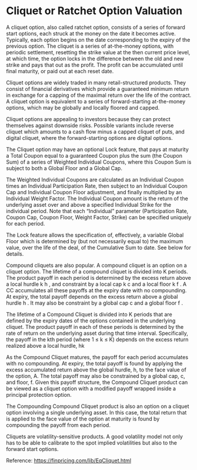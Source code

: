 # Cliquet or Ratchet  Option Valuation

A cliquet option, also called ratchet option, consists of a series of forward start options, each struck at the money on the date it becomes active. Typically, each option begins on the date corresponding to the expiry of the previous option. The cliquet is a series of at-the-money options, with periodic settlement, resetting the strike value at the then current price level, at which time, the option locks in the difference between the old and new strike and pays that out as the profit. The profit can be accumulated until final maturity, or paid out at each reset date.

Cliquet options are widely traded in many retail-structured products. They consist of financial derivatives which provide a guaranteed minimum return in exchange for a capping of the maximal return over the life of the contract. A cliquet option is equivalent to a series of forward-starting at-the-money options, which may be globally and locally floored and capped. 

Cliquet options are appealing to investors because they can protect themselves against downside risks. Possible variants include reverse cliquet which amounts to a cash flow minus a capped cliquet of puts, and digital cliquet, where the forward-starting options are digital options.

The Cliquet option may have an optional Lock feature, that pays at maturity a Total Coupon equal to a guaranteed Coupon plus the sum (the Coupon Sum) of a series of Weighted Individual Coupons, where this Coupon Sum is subject to both a Global Floor and a Global Cap. 

The Weighted Individual Coupons are calculated as an Individual Coupon times an Individual Participation Rate, then subject to an Individual Coupon Cap and Individual Coupon Floor adjustment, and finally multiplied by an Individual Weight Factor.  The Individual Coupon amount is the return of the underlying asset over and above a specified Individual Strike for the individual period.  Note that each “Individual” parameter (Participation Rate, Coupon Cap, Coupon Floor, Weight Factor, Strike) can be specified uniquely for each period.  

The Lock feature allows the specification of, effectively, a variable Global Floor which is determined by (but not necessarily equal to) the maximum value, over the life of the deal, of the Cumulative Sum to date.  See below for details.

Compound cliquets are also popular. A compound cliquet is an option on a cliquet option. The lifetime of a compound cliquet is divided into K periods. The product payoff in each period is determined by the excess return above a local hurdle k h , and constraint by a local cap k c and a local floor k f . A CC accumulates all these payoffs at the expiry date with no compounding. At expiry, the total payoff depends on the excess return above a global hurdle h . It may also be constraint by a global cap c and a global floor f .

The lifetime of a Compound Cliquet is divided into K periods that are defined by the expiry dates of the options contained in the underlying cliquet. The product payoff in each of these periods is determined by the rate of return on the underlying asset during that time interval. Specifically, the payoff in the kth period (where 1 ≤ k ≤ K) depends on the excess return realized above a local hurdle, hk

As the Compound Cliquet matures, the payoff for each period accumulates with no compounding. At expiry, the total payoff is found by applying the excess accumulated return above the global hurdle, h, to the face value of the option, A. The total payoff may also be constrained by a global cap, c, and floor, f. Given this payoff structure, the Compound Cliquet product can be viewed as a cliquet option with a modified payoff wrapped inside a principal protection option.

The Compounding Compound Cliquet product is also an option on a cliquet option involving a single underlying asset. In this case, the total return that is applied to the face value of the option at maturity is found by compounding the payoff from each period.

Cliquets are volatility-sensitive products. A good volatility model not only has to be able to calibrate to the spot implied volatilities but also to the forward start options.

Reference:
https://finpricing.com/lib/EqCliquet.html
